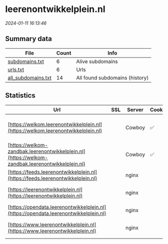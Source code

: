 # leerenontwikkelplein.nl
*2024-01-11 16:13:46*
## Summary data


| File       | Count | Info |
|------------|-------|------|
|[subdomains.txt](/data/leerenontwikkelplein.nl/subdomains.txt)|6|Alive subdomains|
|[urls.txt](/data/leerenontwikkelplein.nl/urls.txt)|6|Urls|
|[all_subdomains.txt](/data/leerenontwikkelplein.nl/all_subdomains.txt)|14|All found subdomains (history)|


## Statistics


| Url | SSL | Server | Cookie | HSTS | CSP | XFO | XXP | RP | Tech |Title |
|------------|-------|------|------|------|------|------|------|------|------|------|
|[https://welkom.leerenontwikkelplein.nl](https://welkom.leerenontwikkelplein.nl)| |Cowboy|:white_check_mark: |:white_check_mark: | | :white_check_mark: | | :white_check_mark: |Cowboy Erlang HSTS Heroku||
|[https://welkom-zandbak.leerenontwikkelplein.nl](https://welkom-zandbak.leerenontwikkelplein.nl)| |Cowboy|:white_check_mark: |:white_check_mark: | | :white_check_mark: | | :white_check_mark: |Cowboy Erlang HSTS Heroku||
|[https://feeds.leerenontwikkelplein.nl](https://feeds.leerenontwikkelplein.nl)| |nginx| |:white_check_mark: | | :white_check_mark: | :white_check_mark: | :white_check_mark: |HSTS Nginx||
|[https://leerenontwikkelplein.nl](https://leerenontwikkelplein.nl)| |nginx| |:white_check_mark: |:warning: | :white_check_mark: | :white_check_mark: | :white_check_mark: |HSTS Nginx|301 Moved Perman...|
|[https://opendata.leerenontwikkelplein.nl](https://opendata.leerenontwikkelplein.nl)| |nginx| |:white_check_mark: | | :white_check_mark: | :white_check_mark: | :white_check_mark: |HSTS Nginx||
|[https://www.leerenontwikkelplein.nl](https://www.leerenontwikkelplein.nl)| |nginx| |:white_check_mark: |:warning: | :white_check_mark: | :white_check_mark: | :white_check_mark: |Bloomreach HSTS Nginx|Het Leer- en Ont...|